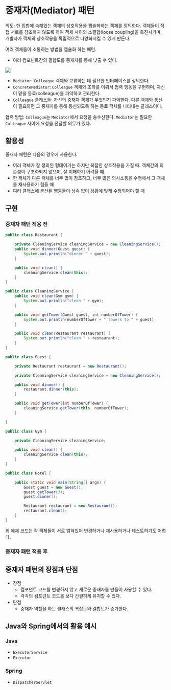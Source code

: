 # 중재자(Mediator) 패턴
의도: 한 집합에 속해있는 객체의 상호작용을 캡슐화하는 객체를 정의한다. 객체들이 직접 서로를 참조하지 않도록 하여 객체 사이의 소결합(loose coupling)을 촉진시키며, 개발자가 객체의 상호작용을 독립적으로 다양화시킬 수 있게 만든다.

여러 객체들이 소통하는 방법을 캡슐화 하는 패턴.
- 여러 컴포넌트간의 결합도를 중재자를 통해 낮출 수 있다.

![](https://velog.velcdn.com/images/songs4805/post/8d42d568-8ec8-40fc-b03b-8d9457adb853/image.png)

- `Mediator`: `Colleague` 객체와 교류하는 데 필요한 인터페이스를 정의한다.
- `ConcreteMediator`: `Colleague` 객체와 조화를 이뤄서 협력 행동을 구현하며, 자신이 맡을 동료(colleague)를 파악하고 관리한다.
- `Colleague` 클래스들: 자신의 중재자 객체가 무엇인지 파악한다. 다른 객체와 통신이 필요하면 그 중재자를 통해 통신되도록 하는 동료 객체를 나타내는 클래스이다.

협력 방법: `Colleague`는 `Mediator`에서 요청을 송수신한다. `Mediator`는 필요한 `Colleague` 사이에 요청을 전달할 의무가 있다.

## 활용성
중재자 패턴은 다음의 경우에 사용한다.
- 여러 객체가 잘 정의된 형태이기는 하지만 복잡한 상호작용을 가질 때. 객체간의 의존성이 구조화되지 않으며, 잘 이해하기 어려울 때.
- 한 객체가 다른 객체를 너무 많이 참조하고, 너무 많은 의사소통을 수행해서 그 객체를 재사용하기 힘들 때
- 여러 클래스에 분산된 행동들이 상속 없이 상황에 맞게 수정되어야 할 때

## 구현
### 중재자 패턴 적용 전
```java
public class Restaurant {

    private CleaningService cleaningService = new CleaningService();
    public void dinner(Guest guest) {
        System.out.println("dinner " + guest);
    }

    public void clean() {
        cleaningService.clean(this);
    }
}
```

```java
public class CleaningService {
    public void clean(Gym gym) {
        System.out.println("clean " + gym);
    }

    public void getTower(Guest guest, int numberOfTower) {
        System.out.println(numberOfTower + " towers to " + guest);
    }

    public void clean(Restaurant restaurant) {
        System.out.println("clean " + restaurant);
    }
}
```

```java
public class Guest {

    private Restaurant restaurant = new Restaurant();

    private CleaningService cleaningService = new CleaningService();

    public void dinner() {
        restaurant.dinner(this);
    }

    public void getTower(int numberOfTower) {
        cleaningService.getTower(this, numberOfTower);
    }

}
```

```java
public class Gym {

    private CleaningService cleaningService;

    public void clean() {
        cleaningService.clean(this);
    }
}
```

```java
public class Hotel {

    public static void main(String[] args) {
        Guest guest = new Guest();
        guest.getTower(3);
        guest.dinner();

        Restaurant restaurant = new Restaurant();
        restaurant.clean();
    }
}
```
위 예제 코드는 각 객체들이 서로 얽혀있어 변경하거나 재사용하거나 테스트하기도 어렵다.

### 중재자 패턴 적용 후


## 중재자 패턴의 장점과 단점
- 장점
  - 컴포넌트 코드를 변경하지 않고 새로운 중재자를 만들어 사용할 수 있다.
  - 각각의 컴포넌트 코드를 보다 간결하게 유지할 수 있다.
- 단점
  - 중재자 역할을 하는 클래스의 복잡도와 결합도가 증가한다.

## Java와 Spring에서의 활용 예시
### Java
- `ExecutorService`
- `Executor`

### Spring
- `DispatcherServlet`